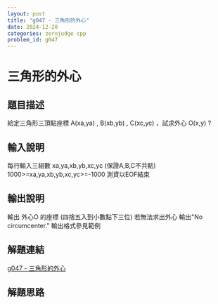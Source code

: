 ```yaml
---
layout: post
title: "g047 - 三角形的外心"
date: 2024-12-20
categories: zerojudge cpp
problem_id: g047
---
```


# 三角形的外心

## 題目描述

給定三角形三頂點座標 A(xa,ya) , B(xb,yb) , C(xc,yc) ，試求外心 O(x,y) ?

## 輸入說明

每行輸入三組數 xa,ya,xb,yb,xc,yc (保證A,B,C不共點)
1000>=xa,ya,xb,yb,xc,yc>=-1000
測資以EOF結束

## 輸出說明

輸出 外心O 的座標 (四捨五入到小數點下三位)
若無法求出外心 輸出"No circumcenter."
輸出格式參見範例

## 解題連結

[g047 - 三角形的外心](https://zerojudge.tw/ShowProblem?problemid=g047)

## 解題思路

